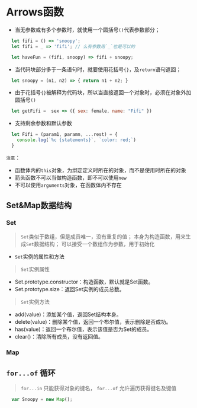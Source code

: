 # Arrows函数

- 当无参数或有多个参数时，就使用一个圆括号`()`代表参数部分；

```js
  let fifi = () => 'snoopy';
  let fifi = _ => 'fifi'; // 么有参数用`_`也是可以的

  let haveFun = (fifi, snoopy) => fifi + snoopy;
```

- 当代码块部分多于一条语句时，就要使用花括号`{}`，及`return`语句返回；

```js
  let snoopy = (n1, n2) => { return n1 + n2; }
```

- 由于花括号`{}`被解释为代码块，所以当直接返回一个对象时，必须在对象外加圆括号`()`

```js
  let getFifi =  sex => ({ sex: female, name: "Fifi" }) 
```

- 支持剩余参数和默认参数

```js
  let Fifi = (param1, paramn, ...rest) = {
    console.log(`%c {statements}`, `color: red;`)
  }
```

`注意`：

- 函数体内的`this`对象，为绑定定义时所在的对象，而不是使用时所在的对象
- 箭头函数不可以当做构造函数，即不可以使用`new`
- 不可以使用`arguments`对象，在函数体内不存在

## Set&Map数据结构

### Set

> `Set`类似于数组，但是成员唯一，没有重复的值；
> 本身为构造函数，用来生成`Set`数据结构；
> 可以接受一个数组作为参数，用于初始化

- `Set`实例的属性和方法

> `Set`实例属性

- Set.prototype.constructor：构造函数，默认就是Set函数。
- Set.prototype.size：返回Set实例的成员总数。

> `Set`实例方法

- add(value)：添加某个值，返回Set结构本身。
- delete(value)：删除某个值，返回一个布尔值，表示删除是否成功。
- has(value)：返回一个布尔值，表示该值是否为Set的成员。
- clear()：清除所有成员，没有返回值。

### Map

## `for...of` 循环

> `for...in` 只能获得对象的键名， `for...of` 允许遍历获得键名及键值

```js
  var Snoopy = new Map();
```
